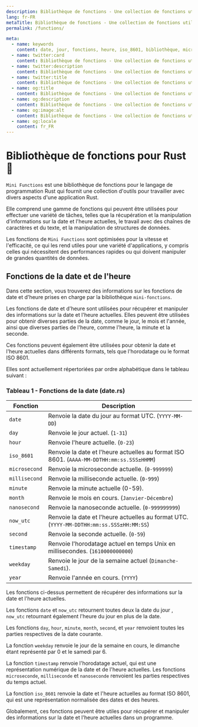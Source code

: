 ```yaml
---
description: Bibliothèque de fonctions - Une collection de fonctions utiles pour travailler avec divers aspects d'un programme Rust.
lang: fr-FR
metaTitle: Bibliothèque de fonctions - Une collection de fonctions utiles pour travailler avec divers aspects d'un programme Rust.
permalink: /functions/

meta:
  - name: keywords
    content: date, jour, fonctions, heure, iso_8601, bibliothèque, microseconde, milliseconde, mini-fonctions, minute, mois, nanoseconde, now_utc, rouille, seconde, heure, timestamp, utc, jour de la semaine, année
  - name: twitter:card
    content: Bibliothèque de fonctions - Une collection de fonctions utiles pour travailler avec divers aspects d'un programme Rust.
  - name: twitter:description
    content: Bibliothèque de fonctions - Une collection de fonctions utiles pour travailler avec divers aspects d'un programme Rust.
  - name: twitter:title
    content: Bibliothèque de fonctions - Une collection de fonctions utiles pour travailler avec divers aspects d'un programme Rust.
  - name: og:title
    content: Bibliothèque de fonctions - Une collection de fonctions utiles pour travailler avec divers aspects d'un programme Rust.
  - name: og:description
    content: Bibliothèque de fonctions - Une collection de fonctions utiles pour travailler avec divers aspects d'un programme Rust.
  - name: og:image:alt
    content: Bibliothèque de fonctions - Une collection de fonctions utiles pour travailler avec divers aspects d'un programme Rust.
  - name: og:locale
    content: fr_FR
---
```


# Bibliothèque de fonctions pour Rust 🦀

`Mini Functions` est une bibliothèque de fonctions pour le langage de
programmation Rust qui fournit une collection d'outils pour travailler
avec divers aspects d'une application Rust.

 Elle comprend une gamme de fonctions qui peuvent être utilisées pour
 effectuer une variété de tâches, telles que la récupération et la
 manipulation d'informations sur la date et l'heure actuelles, le
 travail avec des chaînes de caractères et du texte, et la manipulation
 de structures de données.

 Les fonctions de `Mini Functions` sont optimisées pour la vitesse et
 l'efficacité, ce qui les rend utiles pour une variété d'applications,
 y compris celles qui nécessitent des performances rapides ou qui
 doivent manipuler de grandes quantités de données.

## Fonctions de la date et de l'heure

Dans cette section, vous trouverez des informations sur les fonctions de
date et d'heure prises en charge par la bibliothèque `mini-fonctions`.

Les fonctions de date et d'heure sont utilisées pour récupérer et
manipuler des informations sur la date et l'heure actuelles. Elles
peuvent être utilisées pour obtenir diverses parties de la date, comme
le jour, le mois et l'année, ainsi que diverses parties de l'heure,
comme l'heure, la minute et la seconde.

Ces fonctions peuvent également être utilisées pour obtenir la date et
l'heure actuelles dans différents formats, tels que l'horodatage ou le
format ISO 8601.

Elles sont actuellement répertoriées par ordre alphabétique dans le
tableau suivant :

### Tableau 1 - Fonctions de la date (date.rs)

| Fonction | Description |
| -------- | ----------- |
| `date` | Renvoie la date du jour au format UTC. (`YYYY-MM-DD`) |
| `day` | Renvoie le jour actuel. (`1-31`) |
| `hour` | Renvoie l'heure actuelle. (`0-23`) |
| `iso_8601` | Renvoie la date et l'heure actuelles au format ISO 8601. (`AAAA-MM-DDTHH:mm:ss.SSS±HHMM`) |
| `microsecond` | Renvoie la microseconde actuelle. (`0-999999`) |
| `millisecond` | Renvoie la milliseconde actuelle. (`0-999`) |
| `minute` | Renvoie la minute actuelle (0-59).
| `month` | Renvoie le mois en cours. (`Janvier-Décembre`) |
| `nanosecond` | Renvoie la nanoseconde actuelle. (`0-999999999`) |
| `now_utc` | Renvoie la date et l'heure actuelles au format UTC. (`YYYY-MM-DDTHH:mm:ss.SSS±HH:MM:SS`) | |
| `second` | Renvoie la seconde actuelle. (`0-59`) |
| `timestamp` | Renvoie l'horodatage actuel en temps Unix en millisecondes. (`1610000000000`) |
| `weekday` | Renvoie le jour de la semaine actuel (`Dimanche-Samedi`).
| `year` | Renvoie l'année en cours. (`YYYY`) |

Les fonctions ci-dessus permettent de récupérer des informations sur la
date et l'heure actuelles.

Les fonctions `date` et `now_utc` retournent toutes deux la date du jour
, `now_utc` retournant également l'heure du jour en plus de la date.

Les fonctions `day`, `hour`, `minute`, `month`, `second`, et `year`
renvoient toutes les parties respectives de la date courante.

La fonction `weekday` renvoie le jour de la semaine en cours, le
dimanche étant représenté par 0 et le samedi par 6.

La fonction `timestamp` renvoie l'horodatage actuel, qui est une
représentation numérique de la date et de l'heure actuelles. Les
fonctions `microseconde`, `milliseconde` et `nanoseconde` renvoient les
parties respectives du temps actuel.

La fonction `iso_8601` renvoie la date et l'heure actuelles au format
ISO 8601, qui est une représentation normalisée des dates et des heures.

Globalement, ces fonctions peuvent être utiles pour récupérer et
manipuler des informations sur la date et l'heure actuelles dans un
programme.
